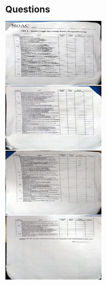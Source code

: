 # Questions
<img src="Questions/1.jpg" alt="Alt text" width="300" height="200" />

<img src="Questions/2.jpg" alt="Alt text" width="300" height="200" />

<img src="Questions/3.jpg" alt="Alt text" width="300" height="200" />

<img src="Questions/4.jpg" alt="Alt text" width="300" height="200" />

